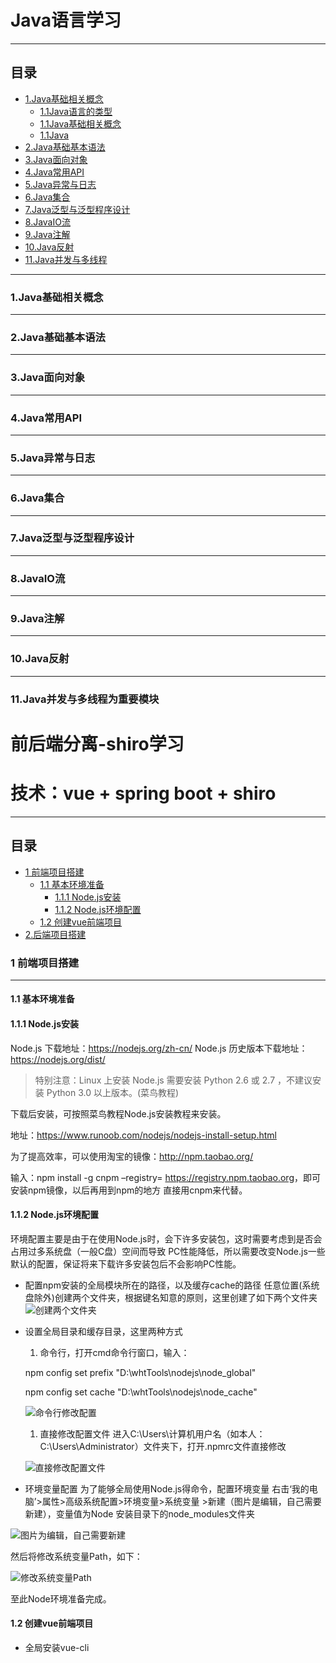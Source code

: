 # Java语言学习
----
## 目录
* [1.Java基础相关概念](#1)
    - [1.1Java语言的类型](#1)
    - [1.1Java基础相关概念](#2)
    - [1.1Java](#3)
* [2.Java基础基本语法](#2)
* [3.Java面向对象](#3)
* [4.Java常用API](#4)
* [5.Java异常与日志](#5)
* [6.Java集合](#6)
* [7.Java泛型与泛型程序设计](#7)
* [8.JavaIO流](#8)
* [9.Java注解](#9)
* [10.Java反射](#10)
* [11.Java并发与多线程](#11)

---
### <span id="1">1.Java基础相关概念</span>
---
### <span id="2">2.Java基础基本语法</span>
---
### <span id="3">3.Java面向对象</span>
---
### <span id="4">4.Java常用API</span>
---
### <span id="5">5.Java异常与日志</span>
---
### <span id="6">6.Java集合</span>
---
### <span id="7">7.Java泛型与泛型程序设计</span>
---
### <span id="8">8.JavaIO流</span>
---
### <span id="9">9.Java注解</span>
---
### <span id="10">10.Java反射</span>
---
### <span id="11">11.Java并发与多线程为重要模块</span>

# 前后端分离-shiro学习
# 技术：vue + spring boot + shiro
----
## 目录
* [1 前端项目搭建](#1)
    - [1.1 基本环境准备](#1.1)
        * [1.1.1 Node.js安装](#1.1.1)
        * [1.1.2 Node.js环境配置](#1.1.2)
    - [1.2 创建vue前端项目](#1.2)
* [2.后端项目搭建](#2)


### <span id="1">1 前端项目搭建</span>
----
#### <span id="1.1">1.1 基本环境准备</span>
#### <span id="1.1.1">1.1.1 Node.js安装</span>

Node.js 下载地址：<https://nodejs.org/zh-cn/>
Node.js 历史版本下载地址：<https://nodejs.org/dist/>

>特别注意：Linux 上安装 Node.js 需要安装 Python 2.6 或 2.7 ，不建议安装 Python 3.0 以上版本。(菜鸟教程)

下载后安装，可按照菜鸟教程Node.js安装教程来安装。

地址：<https://www.runoob.com/nodejs/nodejs-install-setup.html>

为了提高效率，可以使用淘宝的镜像：<http://npm.taobao.org/>

输入：npm install -g cnpm –registry= <https://registry.npm.taobao.org>，即可安装npm镜像，以后再用到npm的地方
直接用cnpm来代替。

#### <span id="1.1.2">1.1.2 Node.js环境配置</span>

环境配置主要是由于在使用Node.js时，会下许多安装包，这时需要考虑到是否会占用过多系统盘（一般C盘）空间而导致
PC性能降低，所以需要改变Node.js一些默认的配置，保证将来下载许多安装包后不会影响PC性能。

* 配置npm安装的全局模块所在的路径，以及缓存cache的路径
任意位置(系统盘除外)创建两个文件夹，根据键名知意的原则，这里创建了如下两个文件夹
![创建两个文件夹](https://upload-images.jianshu.io/upload_images/13118720-15d7a7ea8eb619b0.png?imageMogr2/auto-orient/strip%7CimageView2/2/w/1240)

* 设置全局目录和缓存目录，这里两种方式
    1. 命令行，打开cmd命令行窗口，输入：
   
    npm config set prefix "D:\whtTools\nodejs\node_global"
    
    npm config set cache "D:\whtTools\nodejs\node_cache"
    
    ![命令行修改配置](https://upload-images.jianshu.io/upload_images/13118720-4869774ad3d50a7a.png?imageMogr2/auto-orient/strip%7CimageView2/2/w/1240)
    1. 直接修改配置文件
    进入C:\Users\计算机用户名（如本人：C:\Users\Administrator）文件夹下，打开.npmrc文件直接修改

    ![直接修改配置文件](https://upload-images.jianshu.io/upload_images/13118720-aa631afb9e6ea117.png?imageMogr2/auto-orient/strip%7CimageView2/2/w/1240)

* 环境变量配置
为了能够全局使用Node.js得命令，配置环境变量
右击‘我的电脑’>属性>高级系统配置>环境变量>系统变量 >新建（图片是编辑，自己需要新建），变量值为Node
安装目录下的node_modules文件夹

![图片为编辑，自己需要新建](https://upload-images.jianshu.io/upload_images/13118720-e0a8edd98182272f.png?imageMogr2/auto-orient/strip%7CimageView2/2/w/1240)

然后将修改系统变量Path，如下：

![修改系统变量Path](https://upload-images.jianshu.io/upload_images/13118720-984b0577693cf001.png?imageMogr2/auto-orient/strip%7CimageView2/2/w/1240)

至此Node环境准备完成。

#### <span id="1.2">1.2 创建vue前端项目</span>

* 全局安装vue-cli


